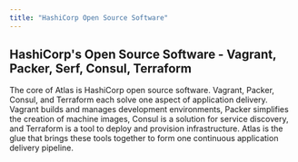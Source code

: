 ```yaml
---
title: "HashiCorp Open Source Software"
---
```

## HashiCorp's Open Source Software - Vagrant, Packer, Serf, Consul, Terraform

The core of Atlas is HashiCorp open source software. Vagrant, Packer, Consul, and Terraform each solve one aspect of application delivery. Vagrant builds and manages development environments, Packer simplifies the creation of machine images, Consul is a solution for service discovery, and Terraform is a tool to deploy and provision infrastructure. Atlas is the glue that brings these tools together to form one continuous application delivery pipeline. 
